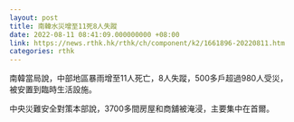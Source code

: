 ```yaml
---
layout: post
title: 南韓水災增至11死8人失蹤
date: 2022-08-11 08:41:09.000000000 +08:00
link: https://news.rthk.hk/rthk/ch/component/k2/1661896-20220811.htm
categories: rthk
---
```


南韓當局說，中部地區暴雨增至11人死亡，8人失蹤，500多戶超過980人受災，被安置到臨時生活設施。

中央災難安全對策本部說，3700多間房屋和商舖被淹浸，主要集中在首爾。
